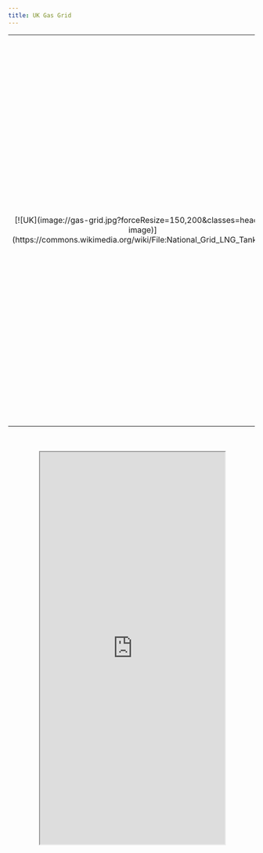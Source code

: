 ```yaml
---
title: UK Gas Grid
---
```


<table>
	<tr>
		<td width="25%" style="text-align: center;" markdown="1">[![UK](image://gas-grid.jpg?forceResize=150,200&classes=header-image)](https://commons.wikimedia.org/wiki/File:National_Grid_LNG_Tank.jpg)</td>
		<td width="75%"><h2>UK Gas Grid</h2>The module of the UK Digital Twin provides a map visualisation of the Knowledge Graph containing data on UK power plants. The Knowledge Graph is also queried to provide meta-data on each individual power plant; select a node on the map to view it. Please note that there may be some loading time before nodes are shown on the map.</td>
	</tr>
</table>
<br><br>

<div id="map-container" class="full-width" style="height: 800px;">
	<div id="map-inner" style="width: 75%; height: 100%; margin: 0 auto; position: relative;">
		<iframe id="map-frame" width="100%" height="100%" src="http://localhost:3001/ontotwinuk" />
	</div>
</div>
<br>

[plugin:content-inject](/modular/partners)
